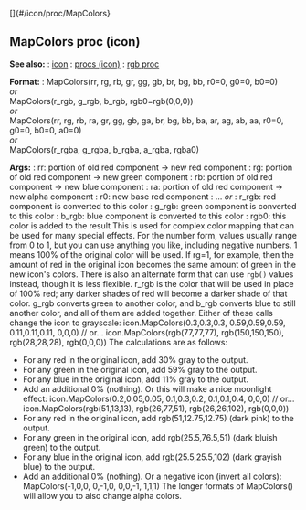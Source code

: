 []{#/icon/proc/MapColors}
## MapColors proc (icon)
**See also:**
:   [icon](#/icon)
:   [procs (icon)](#/icon/proc)
:   [rgb proc](#/proc/rgb)
<!-- -->
**Format:**
:   MapColors(rr, rg, rb, gr, gg, gb, br, bg, bb, r0=0, g0=0, b0=0)\
    *or*\
    MapColors(r_rgb, g_rgb, b_rgb, rgb0=rgb(0,0,0))\
    *or*\
    MapColors(rr, rg, rb, ra, gr, gg, gb, ga, br, bg, bb, ba, ar, ag,
    ab, aa, r0=0, g0=0, b0=0, a0=0)\
    *or*\
    MapColors(r_rgba, g_rgba, b_rgba, a_rgba, rgba0)
<!-- -->
**Args:**
:   rr: portion of old red component -\> new red component
:   rg: portion of old red component -\> new green component
:   rb: portion of old red component -\> new blue component
:   ra: portion of old red component -\> new alpha component
:   r0: new base red component
:   \...
*or*
:   r_rgb: red component is converted to this color
:   g_rgb: green component is converted to this color
:   b_rgb: blue component is converted to this color
:   rgb0: this color is added to the result
This is used for complex color mapping that can be used for many special
effects. For the number form, values usually range from 0 to 1, but you
can use anything you like, including negative numbers. 1 means 100% of
the original color will be used. If rg=1, for example, then the amount
of red in the original icon becomes the same amount of green in the new
icon\'s colors.
There is also an alternate form that can use `rgb()` values instead,
though it is less flexible. r_rgb is the color that will be used in
place of 100% red; any darker shades of red will become a darker shade
of that color. g_rgb converts green to another color, and b_rgb converts
blue to still another color, and all of them are added together.
Either of these calls change the icon to grayscale:
icon.MapColors(0.3,0.3,0.3, 0.59,0.59,0.59, 0.11,0.11,0.11, 0,0,0) //
or\... icon.MapColors(rgb(77,77,77), rgb(150,150,150), rgb(28,28,28),
rgb(0,0,0))
The calculations are as follows:
-   For any red in the original icon, add 30% gray to the output.
-   For any green in the original icon, add 59% gray to the output.
-   For any blue in the original icon, add 11% gray to the output.
-   Add an additional 0% (nothing).
Or this will make a nice moonlight effect: icon.MapColors(0.2,0.05,0.05,
0.1,0.3,0.2, 0.1,0.1,0.4, 0,0,0) // or\... icon.MapColors(rgb(51,13,13),
rgb(26,77,51), rgb(26,26,102), rgb(0,0,0))
-   For any red in the original icon, add rgb(51,12.75,12.75) (dark
    pink) to the output.
-   For any green in the original icon, add rgb(25.5,76.5,51) (dark
    bluish green) to the output.
-   For any blue in the original icon, add rgb(25.5,25.5,102) (dark
    grayish blue) to the output.
-   Add an additional 0% (nothing).
Or a negative icon (invert all colors): MapColors(-1,0,0, 0,-1,0,
0,0,-1, 1,1,1)
The longer formats of MapColors() will allow you to also change alpha
colors.